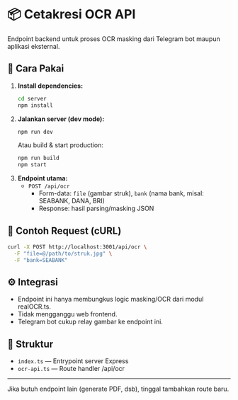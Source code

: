 # 📦 Cetakresi OCR API

Endpoint backend untuk proses OCR masking dari Telegram bot maupun aplikasi eksternal.

## 🚀 Cara Pakai

1. **Install dependencies:**
   ```bash
   cd server
   npm install
   ```
2. **Jalankan server (dev mode):**
   ```bash
   npm run dev
   ```
   Atau build & start production:
   ```bash
   npm run build
   npm start
   ```
3. **Endpoint utama:**
   - `POST /api/ocr`
     - Form-data: `file` (gambar struk), `bank` (nama bank, misal: SEABANK, DANA, BRI)
     - Response: hasil parsing/masking JSON

## 🔗 Contoh Request (cURL)
```bash
curl -X POST http://localhost:3001/api/ocr \
  -F "file=@/path/to/struk.jpg" \
  -F "bank=SEABANK"
```

## ⚙️ Integrasi
- Endpoint ini hanya membungkus logic masking/OCR dari modul realOCR.ts.
- Tidak mengganggu web frontend.
- Telegram bot cukup relay gambar ke endpoint ini.

## 📁 Struktur
- `index.ts` — Entrypoint server Express
- `ocr-api.ts` — Route handler /api/ocr

---

Jika butuh endpoint lain (generate PDF, dsb), tinggal tambahkan route baru.
